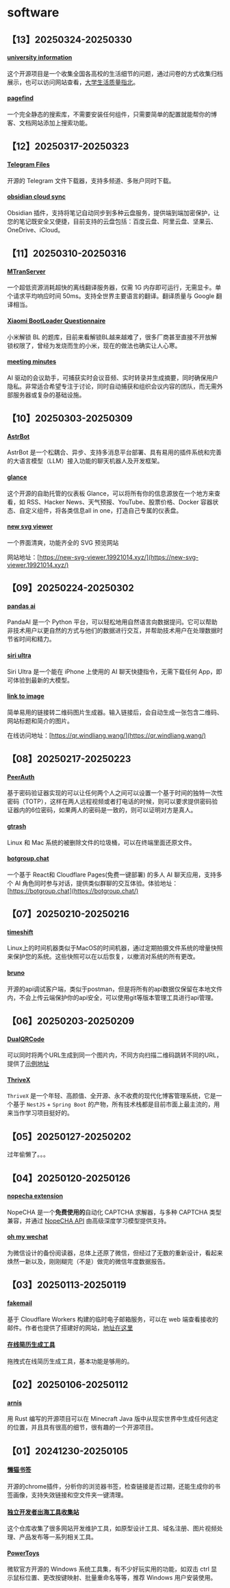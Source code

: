 # software

## 【13】20250324-20250330

#### [university information](https://github.com/CollegesChat/university-information/)

这个开源项目是一个收集全国各高校的生活细节的问题，通过问卷的方式收集归档展示，也可以访问网站查看，[大学生活质量指北](https://colleges.chat/)。

#### [pagefind](https://github.com/cloudcannon/pagefind)

一个完全静态的搜索库，不需要安装任何组件，只需要简单的配置就能帮你的博客、文档网站添加上搜索功能。

## 【12】20250317-20250323

#### [Telegram Files](https://github.com/jarvis2f/telegram-files)

开源的 Telegram 文件下载器，支持多频道、多账户同时下载。

#### [obsidian cloud sync](https://github.com/ai-bytedance/obsidian-cloud-sync)

Obsidian 插件，支持将笔记自动同步到多种云盘服务，提供端到端加密保护，让您的笔记既安全又便捷，目前支持的云盘包括：百度云盘、阿里云盘、坚果云、OneDrive、iCloud。

## 【11】20250310-20250316

#### [MTranServer](https://github.com/xxnuo/MTranServer)

一个超低资源消耗超快的离线翻译服务器，仅需 1G 内存即可运行，无需显卡。单个请求平均响应时间 50ms。支持全世界主要语言的翻译。翻译质量与 Google 翻译相当。

#### [Xiaomi BootLoader Questionnaire](https://github.com/MlgmXyysd/Xiaomi-BootLoader-Questionnaire)

小米解锁 BL 的题库，目前来看解锁BL越来越难了，很多厂商甚至直接不开放解锁权限了，曾经为发烧而生的小米，现在的做法也确实让人心寒。

#### [meeting minutes](https://github.com/Zackriya-Solutions/meeting-minutes)

AI 驱动的会议助手，可捕获实时会议音频、实时转录并生成摘要，同时确保用户隐私。非常适合希望专注于讨论，同时自动捕获和组织会议内容的团队，而无需外部服务器或复杂的基础设施。

## 【10】20250303-20250309

#### [AstrBot](https://github.com/Soulter/AstrBot)

AstrBot 是一个松耦合、异步、支持多消息平台部署、具有易用的插件系统和完善的大语言模型（LLM）接入功能的聊天机器人及开发框架。

#### [glance](https://github.com/glanceapp/glance)

这个开源的自助托管的仪表板 Glance，可以将所有你的信息源放在一个地方来查看，如 RSS、Hacker News、天气预报、YouTube、股票价格、Docker 容器状态、自定义组件，将各类信息all in one，打造自己专属的仪表盘。

#### [new svg viewer](https://github.com/liujuntao123/new-svg-viewer)

一个界面清爽，功能齐全的 SVG 预览网站

网站地址：[https://new-svg-viewer.19921014.xyz/](https://new-svg-viewer.19921014.xyz/)

## 【09】20250224-20250302

#### [pandas ai](https://github.com/sinaptik-ai/pandas-ai)

PandaAI 是一个 Python 平台，可以轻松地用自然语言向数据提问。它可以帮助非技术用户以更自然的方式与他们的数据进行交互，并帮助技术用户在处理数据时节省时间和精力。

#### [siri ultra](https://github.com/fatwang2/siri-ultra)

Siri Ultra 是一个能在 iPhone 上使用的 AI 聊天快捷指令，无需下载任何 App，即可体验到最新的大模型。

#### [link to image](https://github.com/wind-liang/link-to-image)

简单易用的链接转二维码图片生成器。输入链接后，会自动生成一张包含二维码、网站标题和简介的图片。

在线访问地址：[https://qr.windliang.wang/](https://qr.windliang.wang/)

## 【08】20250217-20250223

#### [PeerAuth](https://github.com/ksze/PeerAuth)

基于密码验证器实现的可以让任何两个人之间可以设置一个基于时间的独特一次性密码（TOTP），这样在两人远程视频或者打电话的时候，则可以要求提供密码验证器内的6位密码，如果两人的密码是一致的，则可以证明对方是真人。

#### [gtrash](https://github.com/umlx5h/gtrash)

Linux 和 Mac 系统的被删除文件的垃圾桶，可以在终端里面还原文件。

#### [botgroup.chat](https://github.com/maojindao55/botgroup.chat)

一个基于 React和 Cloudflare Pages(免费一键部署) 的多人 AI 聊天应用，支持多个 AI 角色同时参与对话，提供类似群聊的交互体验。体验地址：[https://botgroup.chat](https://botgroup.chat/)

## 【07】20250210-20250216

#### [timeshift](https://github.com/linuxmint/timeshift)

Linux上的时间机器类似于MacOS的时间机器，通过定期拍摄文件系统的增量快照来保护您的系统。这些快照可以在以后恢复，以撤消对系统的所有更改。

#### [bruno](https://github.com/usebruno/bruno)

开源的api调试客户端，类似于postman，但是将所有的api数据仅保留在本地文件内，不会上传云端保护你的api安全，可以使用git等版本管理工具进行api管理。

## 【06】20250203-20250209

#### [DualQRCode](https://github.com/zacharyreese/DualQRCode)

可以同时将两个URL生成到同一个图片内，不同方向扫描二维码跳转不同的URL，提供了[示例地址](https://dualqrcode.com/)

#### [ThriveX](https://github.com/LiuYuYang01/ThriveX-Server)

`ThriveX` 是一个年轻、高颜值、全开源、永不收费的现代化博客管理系统，它是一个基于 `NestJS` + `Spring Boot` 的产物，所有技术栈都是目前市面上最主流的，用来当作学习项目挺好的。

## 【05】20250127-20250202

过年偷懒了。。。

## 【04】20250120-20250126

#### [nopecha extension](https://github.com/NopeCHALLC/nopecha-extension)

NopeCHA 是一个**免费使用的**自动化 CAPTCHA 求解器，与多种 CAPTCHA 类型兼容，并通过 [NopeCHA API](https://developers.nopecha.com/) 由高级深度学习模型提供支持。

#### [oh my wechat](https://github.com/chclt/oh-my-wechat/)

为微信设计的备份阅读器，总体上还原了微信，但经过了无数的重新设计，看起来焕然一新以及，刚刚糊完（不是）做完的微信年度数据报告。

## 【03】20250113-20250119

#### [fakemail](https://github.com/CH563/fakemail)

基于 Cloudflare Workers 构建的临时电子邮箱服务，可以在 web 端查看接收的邮件。作者也提供了搭建好的网站，[地址在这里](https://mail.fakeact.fun/)

#### [在线简历生成工具](https://github.com/Arman19941113/dnd-resume)

拖拽式在线简历生成工具，基本功能是够用的。

## 【02】20250106-20250112

#### [arnis](https://github.com/louis-e/arnis)

用 Rust 编写的开源项目可以在 Minecraft Java 版中从现实世界中生成任何选定的位置，并且具有很高的细节，很有趣的一个开源项目。

## 【01】20241230-20250105

#### [懒猫书签](https://github.com/Alanrk/LazyCat-Bookmark-Cleaner)

开源的chrome插件，分析你的浏览器书签，检查链接是否过期，还能生成你的书签画像，支持失效链接和空文件夹一键清理。

#### [独立开发者出海工具收集站](https://github.com/yaolifeng0629/Awesome-independent-tools)

这个仓库收集了很多网站开发维护工具，如原型设计工具、域名注册、图片视频处理、产品发布等一系列相关工具。

#### [PowerToys](https://github.com/microsoft/PowerToys)

微软官方开源的 Windows 系统工具集，有不少好玩实用的功能，如双击 ctrl 显示鼠标位置、更改按键映射、批量重命名等等，推荐 Windows 用户安装使用。